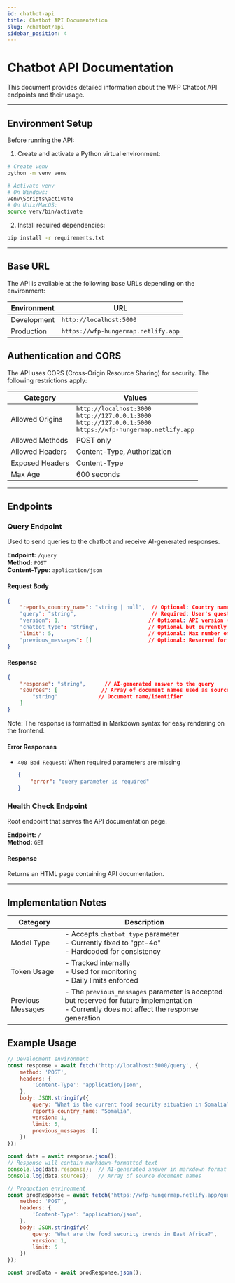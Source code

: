 ```yaml
---
id: chatbot-api
title: Chatbot API Documentation
slug: /chatbot/api
sidebar_position: 4
---
```


# Chatbot API Documentation

This document provides detailed information about the WFP Chatbot API endpoints and their usage.

---

## Environment Setup

Before running the API:

1. Create and activate a Python virtual environment:
```bash
# Create venv
python -m venv venv

# Activate venv
# On Windows:
venv\Scripts\activate
# On Unix/MacOS:
source venv/bin/activate
```

2. Install required dependencies:
```bash
pip install -r requirements.txt
```

---

## Base URL

The API is available at the following base URLs depending on the environment:

| Environment | URL |
|------------|-----|
| Development | `http://localhost:5000` |
| Production | `https://wfp-hungermap.netlify.app` |

## Authentication and CORS

The API uses CORS (Cross-Origin Resource Sharing) for security. The following restrictions apply:

| Category | Values |
|----------|--------|
| Allowed Origins | `http://localhost:3000`<br>`http://127.0.0.1:3000`<br>`http://127.0.0.1:5000`<br>`https://wfp-hungermap.netlify.app` |
| Allowed Methods | POST only |
| Allowed Headers | Content-Type, Authorization |
| Exposed Headers | Content-Type |
| Max Age | 600 seconds |

---

## Endpoints

### Query Endpoint

Used to send queries to the chatbot and receive AI-generated responses.

**Endpoint:** `/query`  
**Method:** `POST`  
**Content-Type:** `application/json`

#### Request Body

```json
{
    "reports_country_name": "string | null",  // Optional: Country name for report-specific context
    "query": "string",                        // Required: User's question
    "version": 1,                            // Optional: API version (default: 1)
    "chatbot_type": "string",                // Optional but currently fixed to "gpt-4o" - see [Model Types](#implementation-notes) for more information
    "limit": 5,                              // Optional: Max number of context documents (default: 5)
    "previous_messages": []                  // Optional: Reserved for future use
}
```

#### Response

```json
{
    "response": "string",      // AI-generated answer to the query
    "sources": [              // Array of document names used as sources
        "string"             // Document name/identifier
    ]
}
```

Note: The response is formatted in Markdown syntax for easy rendering on the frontend.

#### Error Responses

- `400 Bad Request`: When required parameters are missing
  ```json
  {
      "error": "query parameter is required"
  }
  ```

### Health Check Endpoint

Root endpoint that serves the API documentation page.

**Endpoint:** `/`  
**Method:** `GET`

#### Response
Returns an HTML page containing API documentation.

---

## Implementation Notes

| Category | Description |
|----------|-------------|
| Model Type | - Accepts `chatbot_type` parameter<br>- Currently fixed to "gpt-4o"<br>- Hardcoded for consistency |
| Token Usage | - Tracked internally<br>- Used for monitoring<br>- Daily limits enforced |
| Previous Messages | - The `previous_messages` parameter is accepted but reserved for future implementation<br>- Currently does not affect the response generation |

## Example Usage

```javascript
// Development environment
const response = await fetch('http://localhost:5000/query', {
    method: 'POST',
    headers: {
        'Content-Type': 'application/json',
    },
    body: JSON.stringify({
        query: "What is the current food security situation in Somalia?",
        reports_country_name: "Somalia",
        version: 1,
        limit: 5,
        previous_messages: []
    })
});

const data = await response.json();
// Response will contain markdown-formatted text
console.log(data.response);  // AI-generated answer in markdown format
console.log(data.sources);   // Array of source document names

// Production environment
const prodResponse = await fetch('https://wfp-hungermap.netlify.app/query', {
    method: 'POST',
    headers: {
        'Content-Type': 'application/json',
    },
    body: JSON.stringify({
        query: "What are the food security trends in East Africa?",
        version: 1,
        limit: 5
    })
});

const prodData = await prodResponse.json();